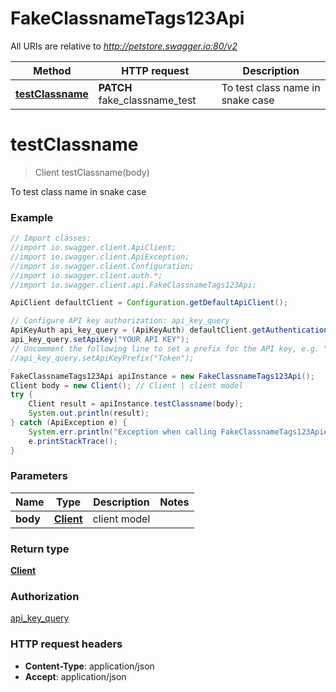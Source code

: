 # FakeClassnameTags123Api

All URIs are relative to *http://petstore.swagger.io:80/v2*

Method | HTTP request | Description
------------- | ------------- | -------------
[**testClassname**](FakeClassnameTags123Api.md#testClassname) | **PATCH** fake_classname_test | To test class name in snake case


<a name="testClassname"></a>
# **testClassname**
> Client testClassname(body)

To test class name in snake case

### Example
```java
// Import classes:
//import io.swagger.client.ApiClient;
//import io.swagger.client.ApiException;
//import io.swagger.client.Configuration;
//import io.swagger.client.auth.*;
//import io.swagger.client.api.FakeClassnameTags123Api;

ApiClient defaultClient = Configuration.getDefaultApiClient();

// Configure API key authorization: api_key_query
ApiKeyAuth api_key_query = (ApiKeyAuth) defaultClient.getAuthentication("api_key_query");
api_key_query.setApiKey("YOUR API KEY");
// Uncomment the following line to set a prefix for the API key, e.g. "Token" (defaults to null)
//api_key_query.setApiKeyPrefix("Token");

FakeClassnameTags123Api apiInstance = new FakeClassnameTags123Api();
Client body = new Client(); // Client | client model
try {
    Client result = apiInstance.testClassname(body);
    System.out.println(result);
} catch (ApiException e) {
    System.err.println("Exception when calling FakeClassnameTags123Api#testClassname");
    e.printStackTrace();
}
```

### Parameters

Name | Type | Description  | Notes
------------- | ------------- | ------------- | -------------
 **body** | [**Client**](Client.md)| client model |

### Return type

[**Client**](Client.md)

### Authorization

[api_key_query](../README.md#api_key_query)

### HTTP request headers

 - **Content-Type**: application/json
 - **Accept**: application/json

